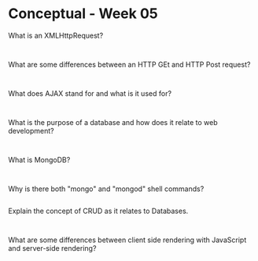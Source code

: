 # Conceptual - Week 05

What is an XMLHttpRequest?

```


```

What are some differences between an HTTP GEt and HTTP Post request?

```


```

What does AJAX stand for and what is it used for?

```


```

What is the purpose of a database and how does it relate to web development?

```


```

What is MongoDB?

```


```

Why is there both "mongo" and "mongod" shell commands?

```

```

Explain the concept of CRUD as it relates to Databases.

```


```


What are some differences between client side rendering with JavaScript and server-side rendering?

```


```
